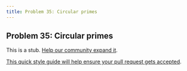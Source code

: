 ```yaml
---
title: Problem 35: Circular primes
---
```

## Problem 35: Circular primes

This is a stub. <a href='https://github.com/freecodecamp/guides/tree/master/src/pages/certifications/coding-interview-prep/project-euler/problem-35-circular-primes/index.md' target='_blank' rel='nofollow'>Help our community expand it</a>.

<a href='https://github.com/freecodecamp/guides/blob/master/README.md' target='_blank' rel='nofollow'>This quick style guide will help ensure your pull request gets accepted</a>.

<!-- The article goes here, in GitHub-flavored Markdown. Feel free to add YouTube videos, images, and CodePen/JSBin embeds  -->
